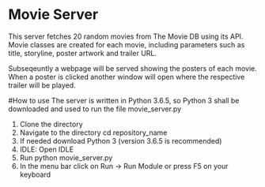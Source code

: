# Movie Server

This server fetches 20 random movies from The Movie DB using its API.  Movie classes are created for each movie, including parameters such as title, storyline, poster artwork and trailer URL.

Subseqeuntly a webpage will be served showing the posters of each movie. When a poster is clicked another window will open where the respective trailer will be played.


#How to use
The server is written in Python 3.6.5, so Python 3 shall be downloaded and used to run the file movie_server.py

1. Clone the directory
2. Navigate to the directory cd repository_name
3. If needed download Python 3 (version 3.6.5 is recommended)
4. IDLE: Open IDLE
3. Run python movie_server.py
5. In the menu bar click on Run -> Run Module or press F5 on your keyboard
